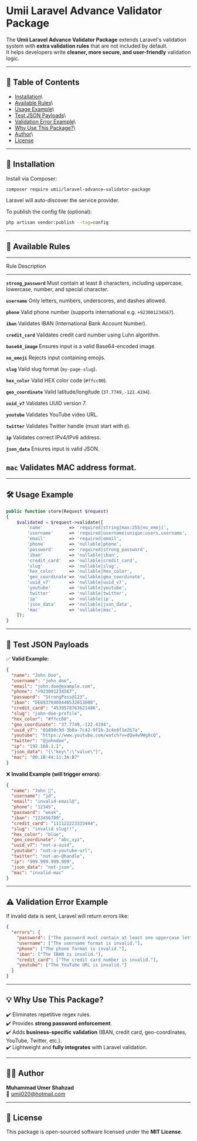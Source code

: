 # Umii Laravel Advance Validator Package

The **Umii Laravel Advance Validator Package** extends Laravel's
validation system with **extra validation rules** that are not included
by default.\
It helps developers write **cleaner, more secure, and user-friendly**
validation logic.

------------------------------------------------------------------------

## 📑 Table of Contents

-   [Installation](#-installation)\
-   [Available Rules](#-available-rules)\
-   [Usage Example](#-usage-example)\
-   [Test JSON Payloads](#-test-json-payloads)\
-   [Validation Error Example](#-validation-error-example)\
-   [Why Use This Package?](#-why-use-this-package)\
-   [Author](#-author)\
-   [License](#-license)

------------------------------------------------------------------------

## 🚀 Installation

Install via Composer:


``` bash
composer require umii/laravel-advance-validator-package
```

Laravel will auto-discover the service provider.

To publish the config file (optional):

``` bash
php artisan vendor:publish --tag=config
```

------------------------------------------------------------------------

## 📜 Available Rules

  -----------------------------------------------------------------------
  Rule                                       Description
  ------------------------------------------ ----------------------------
  **`strong_password`**                      Must contain at least 8
                                             characters, including
                                             uppercase, lowercase,
                                             number, and special
                                             character.

  **`username`**                             Only letters, numbers,
                                             underscores, and dashes
                                             allowed.

  **`phone`**                                Valid phone number (supports
                                             international
                                             e.g. `+923001234567`).

  **`iban`**                                 Validates IBAN
                                             (International Bank Account
                                             Number).

  **`credit_card`**                          Validates credit card number
                                             using Luhn algorithm.

  **`base64_image`**                         Ensures input is a valid
                                             Base64-encoded image.

  **`no_emoji`**                             Rejects input containing
                                             emojis.

  **`slug`**                                 Valid slug format
                                             (`my-page-slug`).

  **`hex_color`**                            Valid HEX color code
                                             (`#ffcc00`).

  **`geo_coordinate`**                       Valid latitude/longitude
                                             (`37.7749,-122.4194`).

  **`uuid_v7`**                              Validates UUID version 7.

  **`youtube`**                              Validates YouTube video URL.

  **`twitter`**                              Validates Twitter handle
                                             (must start with `@`).

  **`ip`**                                   Validates correct IPv4/IPv6
                                             address.

  **`json_data`**                            Ensures input is valid JSON.

  **`mac`**                                  Validates MAC address
                                             format.
  -----------------------------------------------------------------------

------------------------------------------------------------------------

## 🛠 Usage Example

``` php
public function store(Request $request)
{
    $validated = $request->validate([
        'name'          => 'required|string|max:255|no_emoji',
        'username'      => 'required|username|unique:users,username',
        'email'         => 'required|email',
        'phone'         => 'nullable|phone',
        'password'      => 'required|strong_password',
        'iban'          => 'nullable|iban',
        'credit_card'   => 'nullable|credit_card',
        'slug'          => 'nullable|slug',
        'hex_color'     => 'nullable|hex_color',
        'geo_coordinate'=> 'nullable|geo_coordinate',
        'uuid_v7'       => 'nullable|uuid_v7',
        'youtube'       => 'nullable|youtube',
        'twitter'       => 'nullable|twitter',
        'ip'            => 'nullable|ip',
        'json_data'     => 'nullable|json_data',
        'mac'           => 'nullable|mac',
    ]);
}
```

------------------------------------------------------------------------

## 🧪 Test JSON Payloads

✅ **Valid Example:**

``` json
{
  "name": "John Doe",
  "username": "john_doe",
  "email": "john.doe@example.com",
  "phone": "+923001234567",
  "password": "StrongPass@123",
  "iban": "DE89370400440532013000",
  "credit_card": "4539578763621486",
  "slug": "john-doe-profile",
  "hex_color": "#ffcc00",
  "geo_coordinate": "37.7749,-122.4194",
  "uuid_v7": "01890c9d-3b8a-7c42-9f1b-3c4e8f1e2b7a",
  "youtube": "https://www.youtube.com/watch?v=dQw4w9WgXcQ",
  "twitter": "@johndoe",
  "ip": "192.168.1.1",
  "json_data": "{\"key\":\"value\"}",
  "mac": "00:1B:44:11:3A:B7"
}
```

❌ **Invalid Example (will trigger errors):**

``` json
{
  "name": "John 🚀",
  "username": "jd",
  "email": "invalid-email@",
  "phone": "12345",
  "password": "weak",
  "iban": "123456789",
  "credit_card": "111122223333444",
  "slug": "invalid slug!!",
  "hex_color": "blue",
  "geo_coordinate": "abc,xyz",
  "uuid_v7": "not-a-uuid",
  "youtube": "not-a-youtube-url",
  "twitter": "not-an-@handle",
  "ip": "999.999.999.999",
  "json_data": "not-json",
  "mac": "invalid-mac"
}
```

------------------------------------------------------------------------

## ⚠️ Validation Error Example

If invalid data is sent, Laravel will return errors like:

``` json
{
  "errors": {
    "password": ["The password must contain at least one uppercase letter, one lowercase letter, one number, and one special character."],
    "username": ["The username format is invalid."],
    "phone": ["The phone format is invalid."],
    "iban": ["The IBAN is invalid."],
    "credit_card": ["The credit card number is invalid."],
    "youtube": ["The YouTube URL is invalid."]
  }
}
```

------------------------------------------------------------------------

## 💡 Why Use This Package?

✔️ Eliminates repetitive regex rules.\
✔️ Provides **strong password enforcement**.\
✔️ Adds **business-specific validation** (IBAN, credit card,
geo-coordinates, YouTube, Twitter, etc.).\
✔️ Lightweight and **fully integrates** with Laravel validation.

------------------------------------------------------------------------

## 👨‍💻 Author

**Muhammad Umer Shahzad**\
📧 umii020@hotmail.com

------------------------------------------------------------------------

## 📜 License

This package is open-sourced software licensed under the **MIT
License**.
